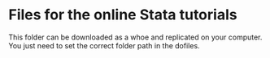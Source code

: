 # Files for the online Stata tutorials

This folder can be downloaded as a whoe and replicated on your computer. You just need to set the correct folder path in the dofiles.
